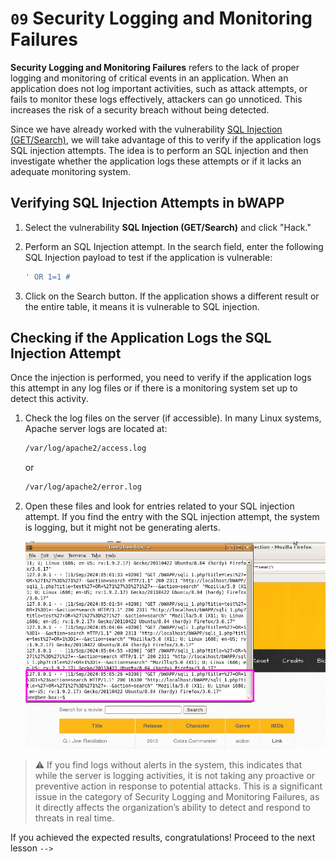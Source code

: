 # `09` Security Logging and Monitoring Failures

**Security Logging and Monitoring Failures** refers to the lack of proper logging and monitoring of critical events in an application. When an application does not log important activities, such as attack attempts, or fails to monitor these logs effectively, attackers can go unnoticed. This increases the risk of a security breach without being detected.

Since we have already worked with the vulnerability [SQL Injection (GET/Search)](../08-cryptographic-failures/README.es.md), we will take advantage of this to verify if the application logs SQL injection attempts. The idea is to perform an SQL injection and then investigate whether the application logs these attempts or if it lacks an adequate monitoring system.

## Verifying SQL Injection Attempts in bWAPP

1. Select the vulnerability **SQL Injection (GET/Search)** and click "Hack."
2. Perform an SQL Injection attempt. In the search field, enter the following SQL Injection payload to test if the application is vulnerable:

    ```bash
    ' OR 1=1 #
    ```

3. Click on the Search button. If the application shows a different result or the entire table, it means it is vulnerable to SQL injection.

## Checking if the Application Logs the SQL Injection Attempt

Once the injection is performed, you need to verify if the application logs this attempt in any log files or if there is a monitoring system set up to detect this activity.

1. Check the log files on the server (if accessible). In many Linux systems, Apache server logs are located at:

    ```bash
    /var/log/apache2/access.log
    ```

    or

    ```bash
    /var/log/apache2/error.log
    ```

2. Open these files and look for entries related to your SQL injection attempt. If you find the entry with the SQL injection attempt, the system is logging, but it might not be generating alerts.

    ![image 1](../../.learn/assets/logs-revisition.png)

> ⚠ If you find logs without alerts in the system, this indicates that while the server is logging activities, it is not taking any proactive or preventive action in response to potential attacks. This is a significant issue in the category of Security Logging and Monitoring Failures, as it directly affects the organization’s ability to detect and respond to threats in real time.

If you achieved the expected results, congratulations! Proceed to the next lesson `-->`